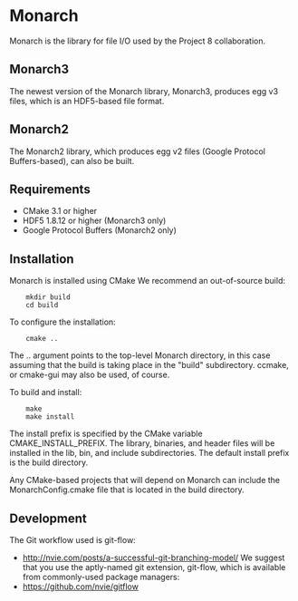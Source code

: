 Monarch
=======

Monarch is the library for file I/O used by the Project 8 collaboration.


Monarch3
--------

The newest version of the Monarch library, Monarch3, produces egg v3 files, 
which is an HDF5-based file format.


Monarch2
--------

The Monarch2 library, which produces egg v2 files (Google Protocol Buffers-based), 
can also be built.


Requirements
------------

- CMake 3.1 or higher
- HDF5 1.8.12 or higher (Monarch3 only)
- Google Protocol Buffers (Monarch2 only)


Installation
------------

Monarch is installed using CMake
We recommend an out-of-source build:
```
    mkdir build
    cd build
```

To configure the installation:
```
    cmake ..
```

The .. argument points to the top-level Monarch directory, in this case
assuming that the build is taking place in the "build" subdirectory.
ccmake, or cmake-gui may also be used, of course.

To build and install:
```
    make
    make install
```

The install prefix is specified by the CMake variable CMAKE_INSTALL_PREFIX.
The library, binaries, and header files will be installed in the 
lib, bin, and include subdirectories. The default install prefix is the
build directory.

Any CMake-based projects that will depend on Monarch can include 
the MonarchConfig.cmake file that is located in the build directory.


Development
-----------

The Git workflow used is git-flow:
* http://nvie.com/posts/a-successful-git-branching-model/
We suggest that you use the aptly-named git extension, git-flow, which is available from commonly-used package managers:
* https://github.com/nvie/gitflow

